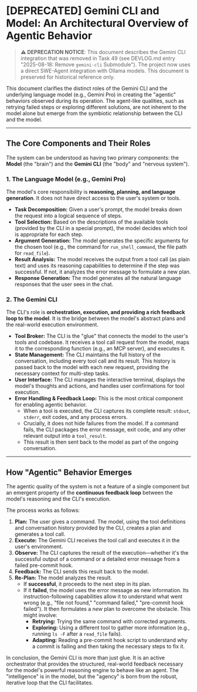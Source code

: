 # [DEPRECATED] Gemini CLI and Model: An Architectural Overview of Agentic Behavior

> **⚠️ DEPRECATION NOTICE**: This document describes the Gemini CLI integration that was removed in Task 49 (see DEVLOG.md entry "2025-08-18: Remove `gemini-cli` Submodule"). The project now uses a direct SWE-Agent integration with Ollama models. This document is preserved for historical reference only.

This document clarifies the distinct roles of the Gemini CLI and the underlying language model (e.g., Gemini Pro) in creating the "agentic" behaviors observed during its operation. The agent-like qualities, such as retrying failed steps or exploring different solutions, are not inherent to the model alone but emerge from the symbiotic relationship between the CLI and the model.

---

## The Core Components and Their Roles

The system can be understood as having two primary components: the **Model** (the "brain") and the **Gemini CLI** (the "body" and "nervous system").

### 1. The Language Model (e.g., Gemini Pro)

The model's core responsibility is **reasoning, planning, and language generation**. It does not have direct access to the user's system or tools.

-   **Task Decomposition:** Given a user's prompt, the model breaks down the request into a logical sequence of steps.
-   **Tool Selection:** Based on the descriptions of the available tools (provided by the CLI in a special prompt), the model decides which tool is appropriate for each step.
-   **Argument Generation:** The model generates the specific arguments for the chosen tool (e.g., the command for `run_shell_command`, the file path for `read_file`).
-   **Result Analysis:** The model receives the output from a tool call (as plain text) and uses its reasoning capabilities to determine if the step was successful. If not, it analyzes the error message to formulate a new plan.
-   **Response Generation:** The model generates all the natural language responses that the user sees in the chat.

### 2. The Gemini CLI

The CLI's role is **orchestration, execution, and providing a rich feedback loop to the model**. It is the bridge between the model's abstract plans and the real-world execution environment.

-   **Tool Broker:** The CLI is the "glue" that connects the model to the user's tools and codebase. It receives a tool call request from the model, maps it to the corresponding function (e.g., an MCP server), and executes it.
-   **State Management:** The CLI maintains the full history of the conversation, including every tool call and its result. This history is passed back to the model with each new request, providing the necessary context for multi-step tasks.
-   **User Interface:** The CLI manages the interactive terminal, displays the model's thoughts and actions, and handles user confirmations for tool execution.
-   **Error Handling & Feedback Loop:** This is the most critical component for enabling agentic behavior.
    -   When a tool is executed, the CLI captures its complete result: `stdout`, `stderr`, exit codes, and any process errors.
    -   Crucially, it does not hide failures from the model. If a command fails, the CLI packages the error message, exit code, and any other relevant output into a `tool_result`.
    -   This result is then sent back to the model as part of the ongoing conversation.

---

## How "Agentic" Behavior Emerges

The agentic quality of the system is not a feature of a single component but an emergent property of the **continuous feedback loop** between the model's reasoning and the CLI's execution.

The process works as follows:

1.  **Plan:** The user gives a command. The model, using the tool definitions and conversation history provided by the CLI, creates a plan and generates a tool call.
2.  **Execute:** The Gemini CLI receives the tool call and executes it in the user's environment.
3.  **Observe:** The CLI captures the result of the execution—whether it's the successful output of a command or a detailed error message from a failed pre-commit hook.
4.  **Feedback:** The CLI sends this result back to the model.
5.  **Re-Plan:** The model analyzes the result.
    -   If **successful**, it proceeds to the next step in its plan.
    -   If it **failed**, the model uses the error message as new information. Its instruction-following capabilities allow it to understand what went wrong (e.g., "file not found," "command failed," "pre-commit hook failed"). It then formulates a *new* plan to overcome the obstacle. This might involve:
        -   **Retrying:** Trying the same command with corrected arguments.
        -   **Exploring:** Using a different tool to gather more information (e.g., running `ls -F` after a `read_file` fails).
        -   **Adapting:** Reading a pre-commit hook script to understand why a commit is failing and then taking the necessary steps to fix it.

In conclusion, the Gemini CLI is more than just glue. It is an active orchestrator that provides the structured, real-world feedback necessary for the model's powerful reasoning engine to behave like an agent. The "intelligence" is in the model, but the "agency" is born from the robust, iterative loop that the CLI facilitates.
